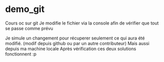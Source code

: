 # demo_git
Cours oc sur git
Je modifie le fichier via la console afin de vérifier que tout se passe comme prévu

Je simule un changement pour récuperer seulement ce qui aura été modifié. (modif depuis github ou par un autre contributeur)
Mais aussi depuis ma machine locale 
Après vérification ces deux solutions fonctionnent :p
